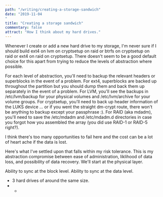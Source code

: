 ```yaml
---
path: "/writing/creating-a-storage-sandwich"
date: "2019-11-04
"
title: "Creating a storage sandwich"
commentary: false
attract: "How I think about my hard drives."
---
```

Whenever I create or add a new hard drive to my storage, I'm never sure if I should build ext4 on lvm on cryptsetup on raid or btrfs on cryptsetup on raid or ext4 on raid on cryptsetup.  There doesn't seem to be a good default choice for this apart from trying to reduce the levels of abstraction where possible.

For each level of abstraction, you'll need to backup the relevant headers or superblocks in the event of a problem.  For ext4, superblocks are backed up throughout the partition but you should dump them and back them up separately in the event of a problem.  For LVM, you'll see the backups in /etc/lvm/backup for your physical volumes and /etc/lvm/archive for your volume groups.  For cryptsetup, you'll need to back up header information of the LUKS device ... or if you went the straight dm-crypt route, there won't be anything to backup except your passphrase :).  For RAID (aka mdadm), you'll need to save the /etc/mdadm and /etc/mdadm.d directories in case you forgot how you assembled the array (you did use RAID-1 or RAID-5 right?).

I think there's too many opportunities to fail here and the cost can be a lot of heart ache if the data is lost.

Here's what I've settled upon that falls within my risk tolerance.  This is my abstraction compromise between ease of administration, liklihood of data loss, and possibility of data recovery.  We'll start at the physical layer.

Ability to sync at the block level.
Ability to sync at the data level.

* 3 hard drives of around the same size.
* * 